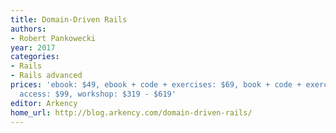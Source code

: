 ```yaml
---
title: Domain-Driven Rails
authors:
- Robert Pankowecki
year: 2017
categories:
- Rails
- Rails advanced
prices: 'ebook: $49, ebook + code + exercises: $69, book + code + exercises + community
  access: $99, workshop: $319 - $619'
editor: Arkency
home_url: http://blog.arkency.com/domain-driven-rails/
---
```

